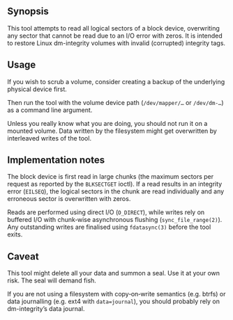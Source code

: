 ## Synopsis

This tool attempts to read all logical sectors of a block device, overwriting any sector that cannot be read due to an
I/O error with zeros. It is intended to restore Linux dm-integrity volumes with invalid (corrupted) integrity tags.

## Usage

If you wish to scrub a volume, consider creating a backup of the underlying physical device first.

Then run the tool with the volume device path (`/dev/mapper/…` or `/dev/dm-…`) as a command line argument.

Unless you really know what you are doing, you should not run it on a mounted volume. Data written by the filesystem
might get overwritten by interleaved writes of the tool.

## Implementation notes

The block device is first read in large chunks (the maximum sectors per request as reported by the `BLKSECTGET` ioctl).
If a read results in an integrity error (`EILSEQ`), the logical sectors in the chunk are read individually and any
erroneous sector is overwritten with zeros.

Reads are performed using direct I/O (`O_DIRECT`), while writes rely on buffered I/O with chunk‐wise asynchronous
flushing (`sync_file_range(2)`). Any outstanding writes are finalised using `fdatasync(3)` before the tool exits.

## Caveat

This tool might delete all your data and summon a seal. Use it at your own risk. The seal will demand fish.

If you are not using a filesystem with copy‐on‐write semantics (e.g. btrfs) or data journalling (e.g. ext4 with
`data=journal`), you should probably rely on dm-integrity’s data journal.
